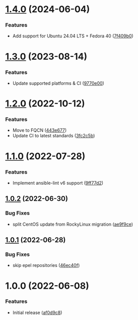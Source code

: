 # [1.4.0](https://github.com/de-it-krachten/ansible-role-centos2rocky/compare/v1.3.0...v1.4.0) (2024-06-04)


### Features

* Add support for Ubuntu 24.04 LTS + Fedora 40 ([7f409b0](https://github.com/de-it-krachten/ansible-role-centos2rocky/commit/7f409b04bc0d69e1680b6511e98b98e512066f9e))

# [1.3.0](https://github.com/de-it-krachten/ansible-role-centos2rocky/compare/v1.2.0...v1.3.0) (2023-08-14)


### Features

* Update supported platforms & CI ([9770e00](https://github.com/de-it-krachten/ansible-role-centos2rocky/commit/9770e00e1d33b42e854a9c31ce580d81317bde4f))

# [1.2.0](https://github.com/de-it-krachten/ansible-role-centos2rocky/compare/v1.1.0...v1.2.0) (2022-10-12)


### Features

* Move to FQCN ([443e677](https://github.com/de-it-krachten/ansible-role-centos2rocky/commit/443e677932202246a87ebc4bd606af639a567809))
* Update CI to latest standards ([3fc2c5b](https://github.com/de-it-krachten/ansible-role-centos2rocky/commit/3fc2c5b29294d16f65e78dc32fadf6ecb1a408bf))

# [1.1.0](https://github.com/de-it-krachten/ansible-role-centos2rocky/compare/v1.0.2...v1.1.0) (2022-07-28)


### Features

* Implement ansible-lint v6 support ([9ff77d2](https://github.com/de-it-krachten/ansible-role-centos2rocky/commit/9ff77d20ba23c1e5af8941e00189bc4a474abca4))

## [1.0.2](https://github.com/de-it-krachten/ansible-role-centos2rocky/compare/v1.0.1...v1.0.2) (2022-06-30)


### Bug Fixes

* split CentOS update from RockyLinux migration ([ae9f9ce](https://github.com/de-it-krachten/ansible-role-centos2rocky/commit/ae9f9ce2f4a53f8cac22b13f337468dd20db85c4))

## [1.0.1](https://github.com/de-it-krachten/ansible-role-centos2rocky/compare/v1.0.0...v1.0.1) (2022-06-28)


### Bug Fixes

* skip epel repositories ([46ec40f](https://github.com/de-it-krachten/ansible-role-centos2rocky/commit/46ec40f037077804645e78cc60ffb120a9f906d5))

# 1.0.0 (2022-06-08)


### Features

* Initial release ([af0d9c8](https://github.com/de-it-krachten/ansible-role-centos2rocky/commit/af0d9c874ec67a85f9d94efb4c93c69ed8acb31e))

